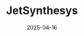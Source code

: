---  
layout: startup_page  
title: "JetSynthesys"  
id: "jetsynthesys.com"  
permalink: "/jetsynthesysjetsynthesys.com04162025/"  
website: "https://www.jetsynthesys.com/"  
funding_round: ""  
funding_amount: ""  
investors: "Krafton, NAFA Private Equity, Pratithi Investments, Serum Institute, Jetline Group"  
about: "JetSynthesys is a digital entertainment and technology company focused on creating culturally rooted, globally relevant digital experiences. They aim to achieve 20x revenue growth in six years through international expansion and strategic acquisitions. The company reported a 15% rise in profit after tax in the last fiscal year."  
markets: "Digital Entertainment, Technology, Gaming"  
hq: "Pune, Maharashtra, India"  
founded_year: "2014"  
linkedin: "https://in.linkedin.com/company/jetsynthesys-pvt-ltd-"  
twitter: "https://twitter.com/JetSynthesys"  
instagram: ""  
facebook: "https://www.facebook.com/jetsynthesys?_rdr=p"  
crunchbase: "https://www.crunchbase.com/organization/jetsynthesys"  
pitchbook: "https://pitchbook.com/profiles/company/115207-75"  

date_display: "16-Apr-2025"  
date: "2025-04-16"

# SEO Optimization  
meta_title: "JetSynthesys"  
meta_description: "JetSynthesys, JetSynthesys is a digital entertainment and technology company focused on creating culturally rooted, globally relevant digital experiences. They aim ..."  
meta_keywords: "JetSynthesys, Digital Entertainment, Technology, Gaming,  funding"  
canonical_url: "https://startup.projectstartups.com/jetsynthesysjetsynthesys.com04162025/"  
---